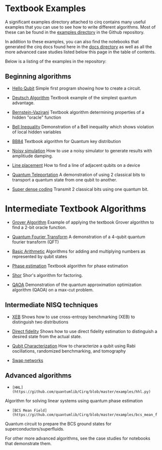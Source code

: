 
# Textbook Examples

A significant examples directory attached to cirq contains many useful
examples that you can use to see how to write different algorithms.
Most of these can be found in the
[examples directory](https://github.com/quantumlib/Cirq/tree/master/examples)
in the Github repository.

In addition to these examples, you can also find the notebooks that generated
the cirq docs found here in the
[docs directory](https://github.com/quantumlib/Cirq/tree/master/docs) as well
as all the more advanced case studies listed below this page in the table of
contents.

Below is a listing of the examples in the repository:

## Beginning algorithms

*    [Hello Qubit](https://github.com/quantumlib/Cirq/blob/master/examples/hello_qubit.py)
Simple first program showing how to create a circuit.

*    [Deutsch Algorithm](https://github.com/quantumlib/Cirq/blob/master/examples/deutsch.py)
Textbook example of the simplest quantum advantage.

*    [Bernstein-Vazirani](https://github.com/quantumlib/Cirq/blob/master/examples/bernstein_vazirani.py)
Textbook algorithm determining properties of a hidden "oracle" function

*    [Bell Inequality](https://github.com/quantumlib/Cirq/blob/master/examples/bell_inequality.py)
Demonstration of a Bell inequality which shows violation of local hidden variables

*    [BB84](https://github.com/quantumlib/Cirq/blob/master/examples/bb84.py)
Textbook algorithm for Quantum key distribution

*    [Noisy simulation](https://github.com/quantumlib/Cirq/blob/master/examples/noisy_simulation_example.py)
     How to use a noisy simulator to generate results with amplitiude damping.

*    [Line placement](https://github.com/quantumlib/Cirq/blob/master/examples/place_on_bristlecone.py)
How to find a line of adjacent qubits on a device

*    [Quantum Teleportation](https://github.com/quantumlib/Cirq/blob/master/examples/quantum_teleportation.py)
A demonstration of using 2 classical bits to transport a quantum state from one
qubit to another.

*    [Super dense coding](https://github.com/quantumlib/Cirq/blob/master/examples/superdense_coding.py)
     Transmit 2 classical bits using one quantum bit.


# Intermediate Textbook Algorithms

*    [Grover Algorithm](https://github.com/quantumlib/Cirq/blob/master/examples/grover.py)
Example of applying the textbook Grover algorithm to find a 2-bit oracle
function.

*    [Quantum Fourier Transform](https://github.com/quantumlib/Cirq/blob/master/examples/quantum_fourier_transform.py)
A demonstration of a 4-qubit quantum fourier transform (QFT)

*    [Basic Arithmetic](https://github.com/quantumlib/Cirq/blob/master/examples/basic_arithmetic.py)
Algorithms for adding and multiplying numbers as represented by qubit states

*    [Phase estimation](https://github.com/quantumlib/Cirq/blob/master/examples/phase_estimator.py)
     Textbook algorithm for phase estimation

*    [Shor](https://github.com/quantumlib/Cirq/blob/master/examples/shor.py)
Shor's algorithm for factoring.

*    [QAOA](https://github.com/quantumlib/Cirq/blob/master/examples/qaoa.py)
Demonstration of the quantum approximation optimization algorithm (QAOA) on a
max-cut problem.


## Intermediate NISQ techniques

*    [XEB](https://github.com/quantumlib/Cirq/blob/master/examples/cross_entropy_benchmarking_example.py)
Shows how to use cross-entropy benchmarking (XEB) to distinguish two
distributions

*    [Direct fidelity](https://github.com/quantumlib/Cirq/blob/master/examples/direct_fidelity_estimation.py)
Shows how to use direct fidelity estimation to distinguish a desired state from
the actual state.

*    [Qubit Characterization](https://github.com/quantumlib/Cirq/blob/master/examples/qubit_characterizations_example.py)
     How to characterize a qubit using Rabi oscillations, randomized
     benchmarking, and tomography


*    [Swap networks](https://github.com/quantumlib/Cirq/blob/master/examples/swap_networks.py)


## Advanced algorithms

*     [HHL](https://github.com/quantumlib/Cirq/blob/master/examples/hhl.py)
Algorithm for solving linear systems using quantum phase estimation

*     [BCS Mean Field](https://github.com/quantumlib/Cirq/blob/master/examples/bcs_mean_field.py)
Quantum circuit to prepare the BCS ground states for superconductors/superfluids.

For other more advanced algorithms, see the case studies for notebooks that
demonstrate them.
